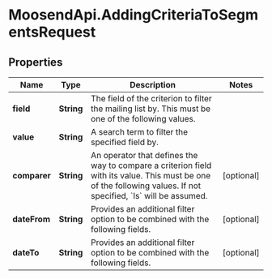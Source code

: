 # MoosendApi.AddingCriteriaToSegmentsRequest

## Properties
Name | Type | Description | Notes
------------ | ------------- | ------------- | -------------
**field** | **String** | The field of the criterion to filter the mailing list by. This must be one of the following values. | 
**value** | **String** | A search term to filter the specified field by. | 
**comparer** | **String** | An operator that defines the way to compare a criterion field with its value. This must be one of the following values. If not specified, &#x60;Is&#x60; will be assumed. | [optional] 
**dateFrom** | **String** | Provides an additional filter option to be combined with the following fields. | [optional] 
**dateTo** | **String** | Provides an additional filter option to be combined with the following fields. | [optional] 


